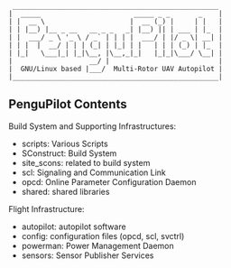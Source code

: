      ___________________________________________________
    |  _____                       _____ _ _       _    |
    | |  __ \                     |  __ (_) |     | |   |
    | | |__) |__ _ __   __ _ _   _| |__) || | ___ | |_  |
    | |  ___/ _ \ '_ \ / _` | | | |  ___/ | |/ _ \| __| |
    | | |  |  __/ | | | (_| | |_| | |   | | | (_) | |_  |
    | |_|   \___|_| |_|\__, |\__,_|_|   |_|_|\___/ \__| |
    |                   __/ |                           |
    |  GNU/Linux based |___/  Multi-Rotor UAV Autopilot |
    |___________________________________________________|


PenguPilot Contents
-------------------

Build System and Supporting Infrastructures:

- scripts: Various Scripts
- SConstruct: Build System
- site\_scons: related to build system
- scl: Signaling and Communication Link
- opcd: Online Parameter Configuration Daemon
- shared: shared libraries

Flight Infrastructure:
- autopilot: autopilot software
- config: configuration files (opcd, scl, svctrl)
- powerman: Power Management Daemon
- sensors: Sensor Publisher Services

